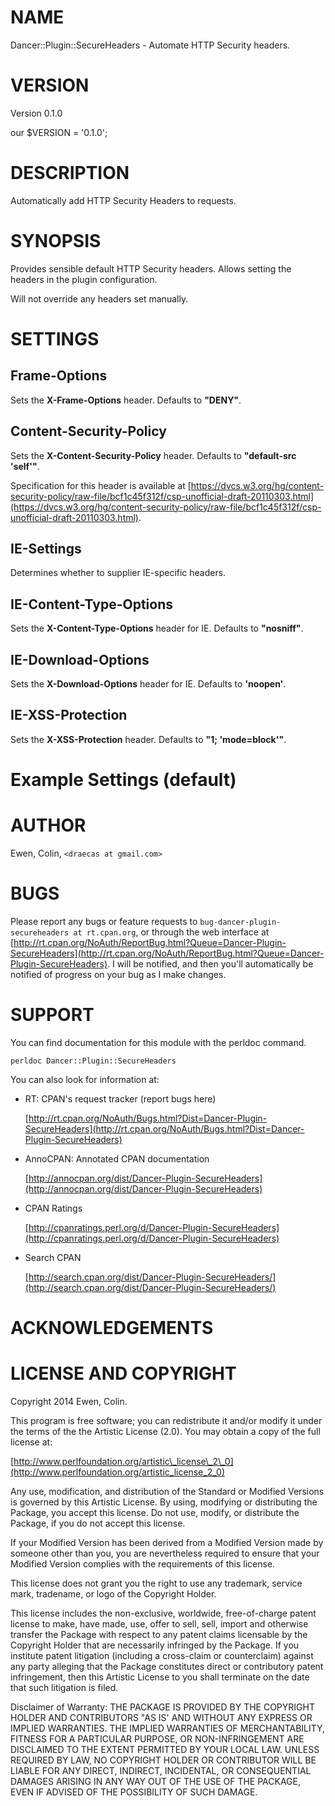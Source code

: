 # NAME

Dancer::Plugin::SecureHeaders - Automate HTTP Security headers.

# VERSION

Version 0.1.0

our $VERSION = '0.1.0';

# DESCRIPTION

Automatically add HTTP Security Headers to requests.

# SYNOPSIS

Provides sensible default HTTP Security headers. Allows setting the headers in the plugin configuration.

Will not override any headers set manually.

# SETTINGS

## Frame-Options

Sets the __X-Frame-Options__ header. Defaults to __"DENY"__.

## Content-Security-Policy

Sets the __X-Content-Security-Policy__ header. Defaults to __"default-src 'self'"__. 

Specification for this header is available at [https://dvcs.w3.org/hg/content-security-policy/raw-file/bcf1c45f312f/csp-unofficial-draft-20110303.html](https://dvcs.w3.org/hg/content-security-policy/raw-file/bcf1c45f312f/csp-unofficial-draft-20110303.html).

## IE-Settings

Determines whether to supplier IE-specific headers.

## IE-Content-Type-Options

Sets the __X-Content-Type-Options__ header for IE. Defaults to __"nosniff"__.

## IE-Download-Options

Sets the __X-Download-Options__ header for IE. Defaults to __'noopen'__.

## IE-XSS-Protection

Sets the __X-XSS-Protection__ header. Defaults to __"1; 'mode=block'"__.

# Example Settings (default)

# AUTHOR

Ewen, Colin, `<draecas at gmail.com>`

# BUGS

Please report any bugs or feature requests to `bug-dancer-plugin-secureheaders at rt.cpan.org`, or through
the web interface at [http://rt.cpan.org/NoAuth/ReportBug.html?Queue=Dancer-Plugin-SecureHeaders](http://rt.cpan.org/NoAuth/ReportBug.html?Queue=Dancer-Plugin-SecureHeaders).  I will be notified, and then you'll
automatically be notified of progress on your bug as I make changes.

# SUPPORT

You can find documentation for this module with the perldoc command.

    perldoc Dancer::Plugin::SecureHeaders

You can also look for information at:

- RT: CPAN's request tracker (report bugs here)

    [http://rt.cpan.org/NoAuth/Bugs.html?Dist=Dancer-Plugin-SecureHeaders](http://rt.cpan.org/NoAuth/Bugs.html?Dist=Dancer-Plugin-SecureHeaders)

- AnnoCPAN: Annotated CPAN documentation

    [http://annocpan.org/dist/Dancer-Plugin-SecureHeaders](http://annocpan.org/dist/Dancer-Plugin-SecureHeaders)

- CPAN Ratings

    [http://cpanratings.perl.org/d/Dancer-Plugin-SecureHeaders](http://cpanratings.perl.org/d/Dancer-Plugin-SecureHeaders)

- Search CPAN

    [http://search.cpan.org/dist/Dancer-Plugin-SecureHeaders/](http://search.cpan.org/dist/Dancer-Plugin-SecureHeaders/)

# ACKNOWLEDGEMENTS

# LICENSE AND COPYRIGHT

Copyright 2014 Ewen, Colin.

This program is free software; you can redistribute it and/or modify it
under the terms of the the Artistic License (2.0). You may obtain a
copy of the full license at:

[http://www.perlfoundation.org/artistic\_license\_2\_0](http://www.perlfoundation.org/artistic_license_2_0)

Any use, modification, and distribution of the Standard or Modified
Versions is governed by this Artistic License. By using, modifying or
distributing the Package, you accept this license. Do not use, modify,
or distribute the Package, if you do not accept this license.

If your Modified Version has been derived from a Modified Version made
by someone other than you, you are nevertheless required to ensure that
your Modified Version complies with the requirements of this license.

This license does not grant you the right to use any trademark, service
mark, tradename, or logo of the Copyright Holder.

This license includes the non-exclusive, worldwide, free-of-charge
patent license to make, have made, use, offer to sell, sell, import and
otherwise transfer the Package with respect to any patent claims
licensable by the Copyright Holder that are necessarily infringed by the
Package. If you institute patent litigation (including a cross-claim or
counterclaim) against any party alleging that the Package constitutes
direct or contributory patent infringement, then this Artistic License
to you shall terminate on the date that such litigation is filed.

Disclaimer of Warranty: THE PACKAGE IS PROVIDED BY THE COPYRIGHT HOLDER
AND CONTRIBUTORS "AS IS' AND WITHOUT ANY EXPRESS OR IMPLIED WARRANTIES.
THE IMPLIED WARRANTIES OF MERCHANTABILITY, FITNESS FOR A PARTICULAR
PURPOSE, OR NON-INFRINGEMENT ARE DISCLAIMED TO THE EXTENT PERMITTED BY
YOUR LOCAL LAW. UNLESS REQUIRED BY LAW, NO COPYRIGHT HOLDER OR
CONTRIBUTOR WILL BE LIABLE FOR ANY DIRECT, INDIRECT, INCIDENTAL, OR
CONSEQUENTIAL DAMAGES ARISING IN ANY WAY OUT OF THE USE OF THE PACKAGE,
EVEN IF ADVISED OF THE POSSIBILITY OF SUCH DAMAGE.

